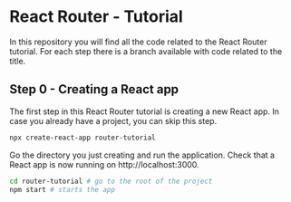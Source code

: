 # React Router - Tutorial
In this repository you will find all the code related to the React Router tutorial. For each step there is a branch available with code related to the title.

## Step 0 - Creating a React app

The first step in this React Router tutorial is creating a new React app. In case you already have a project, you can skip this step.


```bash
npx create-react-app router-tutorial
```

Go the directory you just creating and run the application. Check that a React app is now running on http://localhost:3000.

```bash
cd router-tutorial # go to the root of the project
npm start # starts the app
```

